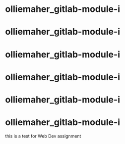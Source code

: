 # olliemaher_gitlab-module-i
# olliemaher_gitlab-module-i
# olliemaher_gitlab-module-i
# olliemaher_gitlab-module-i
# olliemaher_gitlab-module-i
# olliemaher_gitlab-module-i
this is a test for Web Dev assignment